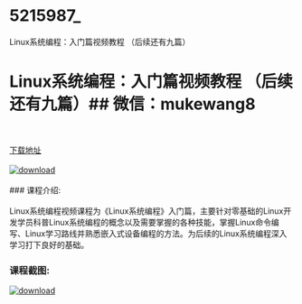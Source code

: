 # 5215987_
Linux系统编程：入门篇视频教程 （后续还有九篇）
# Linux系统编程：入门篇视频教程 （后续还有九篇）## 微信：mukewang8
<br/></br>[下载地址](http://www.36tz.cn/article/5215987 "下载地址")
<br/></br>[![download](http://36tz.cn/muke_img/2020_11_2-9.png "下载地址")](http://www.36tz.cn/article/5215987 "下载地址")
<br/></br>### 课程介绍:<br/></br>Linux系统编程视频课程为《Linux系统编程》入门篇，主要针对零基础的Linux开发学员科普Linux系统编程的概念以及需要掌握的各种技能，掌握Linux命令编写、Linux学习路线并熟悉嵌入式设备编程的方法。为后续的Linux系统编程深入学习打下良好的基础。

### 课程截图:
[![download](http://36tz.cn/muke_img/2020_11_1-29.png "下载地址")](http://www.36tz.cn/article/5215987 "下载地址")
